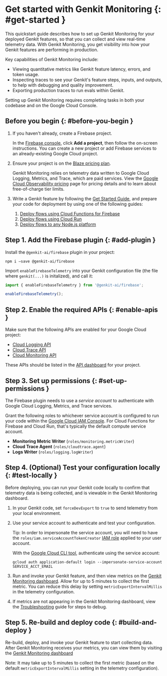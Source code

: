 # Get started with Genkit Monitoring {: #get-started }

This quickstart guide describes how to set up Genkit Monitoring for
your deployed Genkit features, so that you can collect and view real-time
telemetry data. With Genkit Monitoring, you get visibility into how
your Genkit features are performing in production.

Key capabilities of Genkit Monitoring include:

* Viewing quantitative metrics like Genkit feature latency, errors, and
  token usage.
* Inspecting traces to see your Genkit's feature steps, inputs, and outputs,
  to help with debugging and quality improvement.
* Exporting production traces to run evals within Genkit.

Setting up Genkit Monitoring requires completing tasks in both your codebase
and on the Google Cloud Console.

## Before you begin {: #before-you-begin }

1. If you haven't already, create a Firebase project.

   In the [Firebase console](https://console.firebase.google.com), click
   **Add a project**, then follow the on-screen instructions. You can
   create a new project or add Firebase services to an already-existing
   Google Cloud project.

2. Ensure your project is on the
   [Blaze pricing plan](https://firebase.google.com/pricing).

   Genkit Monitoring relies on telemetry data written to Google Cloud
   Logging, Metrics, and Trace, which are paid services. View the
   [Google Cloud Observability pricing](https://cloud.google.com/stackdriver/pricing)
   page for pricing details and to learn about free-of-charge tier limits.

3. Write a Genkit feature by following the
   [Get Started Guide](https://firebase.google.com/docs/genkit/get-started), and
   prepare your code for deployment by using one of the following guides:

   1. [Deploy flows using Cloud Functions for Firebase](../firebase)
   2. [Deploy flows using Cloud Run](../cloud-run)
   3. [Deploy flows to any Node.js platform](../deploy-node)

## Step 1. Add the Firebase plugin {: #add-plugin }

Install the `@genkit-ai/firebase` plugin in your project:

```posix-terminal
npm i –save @genkit-ai/firebase
```

Import `enableFirebaseTelemetry` into your Genkit configuration file (the
file where `genkit(...)` is initalized), and call it:

```typescript
import { enableFirebaseTelemetry } from '@genkit-ai/firebase';

enableFirebaseTelemetry();
```

## Step 2. Enable the required APIs {: #enable-apis }

Make sure that the following APIs are enabled for your Google Cloud project:

* [Cloud Logging API](https://console.cloud.google.com/apis/library/logging.googleapis.com)
* [Cloud Trace API](https://console.cloud.google.com/apis/library/cloudtrace.googleapis.com)
* [Cloud Monitoring API](https://console.cloud.google.com/apis/library/monitoring.googleapis.com)

These APIs should be listed in the
[API dashboard](https://console.cloud.google.com/apis/dashboard) for your
project.

## Step 3. Set up permissions {: #set-up-permissions }

The Firebase plugin needs to use a _service account_ to authenticate with
Google Cloud Logging, Metrics, and Trace services.

Grant the following roles to whichever service account is configured to run
your code within the
[Google Cloud IAM Console](https://console.cloud.google.com/iam-admin/iam).
For Cloud Functions for Firebase and Cloud Run, that's typically the default
compute service account.

* **Monitoring Metric Writer** (`roles/monitoring.metricWriter`)
* **Cloud Trace Agent** (`roles/cloudtrace.agent`)
* **Logs Writer** (`roles/logging.logWriter`)

## Step 4. (Optional) Test your configuration locally {: #test-locally }

Before deploying, you can run your Genkit code locally to confirm that
telemetry data is being collected, and is viewable in the Genkit Monitoring
dashboard.

1. In your Genkit code, set `forceDevExport` to `true` to send telemetry from
   your local environment.

2. Use your service account to authenticate and test your configuration.

   Tip: In order to impersonate the service account, you will need to have
   the `roles/iam.serviceAccountTokenCreator`
   [IAM role](https://console.cloud.google.com/iam-admin/iam) applied to your
   user account.

   With the
   [Google Cloud CLI tool](https://cloud.google.com/sdk/docs/install?authuser=0),
   authenticate using the service account:

    ```posix-terminal
    gcloud auth application-default login --impersonate-service-account SERVICE_ACCT_EMAIL
    ```

3. Run and invoke your Genkit feature, and then view metrics on the
   [Genkit Monitoring dashboard](https://console.firebase.google.com/project/_/genai_monitoring).
   Allow for up to 5 minutes to collect the first metric. You can reduce this
   delay by setting `metricExportIntervalMillis` in the telemetry configuration.

4. If metrics are not appearing in the Genkit Monitoring dashboard, view the
   [Troubleshooting](/docs/genkit/observability/troubleshooting) guide for steps
   to debug.

## Step 5. Re-build and deploy code {: #build-and-deploy }

Re-build, deploy, and invoke your Genkit feature to start collecting data.
After Genkit Monitoring receives your metrics, you can view them by
visiting the
[Genkit Monitoring dashboard](https://console.firebase.google.com/project/_/genai_monitoring)

Note: It may take up to 5 minutes to collect the first metric (based on the
default `metricExportIntervalMillis` setting in the telemetry configuration).

<!--
## Next Steps:

View [advanced configuration](/docs/genkit/advanced) options for the Firebase
telemetry plugin.
-->